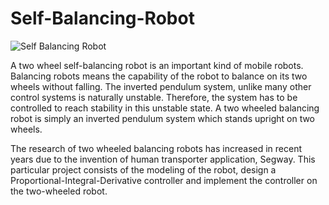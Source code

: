 # Self-Balancing-Robot

![Self Balancing Robot](./pictures/image.png)

A two wheel self-balancing robot is an important kind of mobile robots. Balancing robots means the
capability of the robot to balance on its two wheels without falling. The inverted pendulum system, unlike
many other control systems is naturally unstable. Therefore, the system has to be controlled to reach
stability in this unstable state. A two wheeled balancing robot is simply an inverted pendulum system
which stands upright on two wheels.

The research of two wheeled balancing robots has increased in recent years due to the invention
of human transporter application, Segway. This particular project consists of the modeling of the robot,
design a Proportional-Integral-Derivative controller and implement the controller on the two-wheeled
robot.

